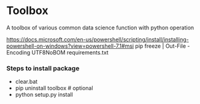 # Toolbox
A toolbox of various common data science function with python operation

https://docs.microsoft.com/en-us/powershell/scripting/install/installing-powershell-on-windows?view=powershell-7.1#msi
pip freeze | Out-File -Encoding UTF8NoBOM requirements.txt

### Steps to install package
- clear.bat
- pip uninstall toolbox # optional
- python setup.py install
